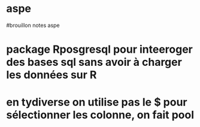# aspe

#brouillon notes aspe 

# package Rposgresql pour inteeroger des bases sql sans avoir à charger les données sur R 
# en tydiverse on utilise pas le $ pour sélectionner les colonne, on fait pool



